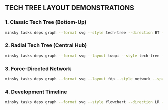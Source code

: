 ## TECH TREE LAYOUT DEMONSTRATIONS

### 1. Classic Tech Tree (Bottom-Up)
```bash
minsky tasks deps graph --format svg --style tech-tree --direction BT --spacing wide --limit 10 --output classic-tech-tree.svg
```

### 2. Radial Tech Tree (Central Hub)
```bash
minsky tasks deps graph --format svg --layout twopi --style tech-tree --limit 10 --output radial-tech-tree.svg
```

### 3. Force-Directed Network
```bash
minsky tasks deps graph --format svg --layout fdp --style network --spacing wide --limit 10 --output network.svg
```

### 4. Development Timeline
```bash
minsky tasks deps graph --format svg --style flowchart --direction LR --limit 10 --output timeline.svg
```
